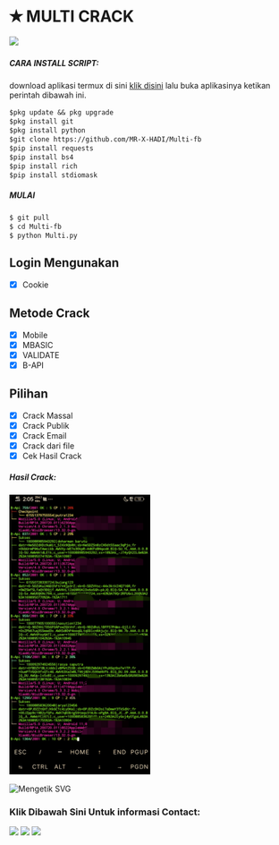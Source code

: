 # ✭ MULTI CRACK
<p align="left">
  <img src="https://img.shields.io/badge/Author-𝙃𝙖𝙙𝙞.𝙭𝙙-blue?style=flat-square">

<h5 align="left">CARA INSTALL 
SCRIPT:</h5>

download aplikasi termux di sini <a href="https://f-droid.org/repo/com.termux_118.apk">klik disini</a> lalu buka aplikasinya ketikan perintah dibawah ini.


    $pkg update && pkg upgrade
    $pkg install git
    $pkg install python
    $git clone https://github.com/MR-X-HADI/Multi-fb
    $pip install requests
    $pip install bs4
    $pip install rich
    $pip install stdiomask

<h5 align="left">MULAI </h5>

    $ git pull
    $ cd Multi-fb
    $ python Multi.py


## Login Mengunakan
- [x] Cookie 

## Metode Crack
- [x] Mobile 
- [x] MBASIC 
- [x] VALIDATE 
- [x] B-API
## Pilihan 
- [x] Crack Massal
- [x] Crack Publik
- [x] Crack Email
- [x] Crack dari file
- [x] Cek Hasil Crack

<h5 align="left">Hasil Crack:</h5>

<img src="https://raw.githubusercontent.com/MR-X-HADI/Multi-fb/main/hasil%20crack.JPG" width=50% height=50%>


![Mengetik SVG](https://readme-typing-svg.herokuapp.com?lines=gunakan+dengan-baik....!+) 
<h3 align="left">Klik Dibawah Sini Untuk informasi Contact:</h3>

[![](https://img.shields.io/badge/Github-black?logo=Github&logoColor=black&labelColor=white)](https://github.com/MR-X-HADI)
[![](https://img.shields.io/badge/Facebook-blue?logo=Facebook&logoColor=blue&labelColor=white)](https://www.facebook.com/profile.php?id=100054222010368)
[![](https://img.shields.io/badge/Whatsapp-CHAT-red?logo=Whatsapp&logoColor=Brightgreen&labelColor=white)](https://wa.me/6282196763398?text=Assalamualikum+bang+hadi)
